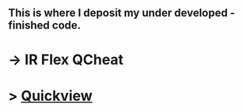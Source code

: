 ## This is where I deposit my under developed - finished code.

# -> IR Flex QCheat
# > [Quickview](https://hastebin.com/nahokadubi)
